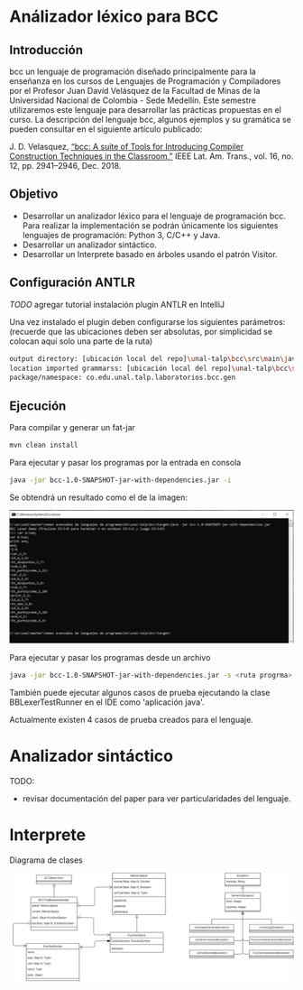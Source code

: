 # Análizador léxico para BCC

## Introducción
bcc un lenguaje de programación diseñado principalmente para la enseñanza en los cursos de Lenguajes de Programación y Compiladores por el Profesor Juan David Velásquez de la Facultad de Minas de la Universidad Nacional de Colombia - Sede Medellín. Este semestre utilizaremos este lenguaje para desarrollar las prácticas propuestas en el curso.
La descripción del lenguaje bcc, algunos ejemplos y su gramática se pueden consultar en el siguiente artículo publicado:

J. D. Velasquez, [“bcc: A suite of Tools for Introducing Compiler Construction Techniques in the Classroom,”](https://ieeexplore.ieee.org/abstract/document/8804260?casa_token=ogUocsUg49gAAAAA:dVcAJiZKriQ_1YrB0lKp1ANuLgdHUMySUEASPMLnerQs0y00HuJnAB66vEfSDth6OT-INGGAzK8) IEEE Lat. Am. Trans., vol. 16, no. 12, pp. 2941–2946, Dec. 2018.

## Objetivo

- Desarrollar un analizador léxico para el lenguaje de programación bcc. Para realizar la implementación se podrán únicamente los siguientes lenguajes de programación: Python 3, C/C++ y Java.  
- Desarrollar un analizador sintáctico.
- Desarrollar un Interprete basado en árboles usando el patrón Visitor.


## Configuración ANTLR

_TODO_ agregar tutorial instalación plugin ANTLR en IntelliJ

Una vez instalado el plugin deben configurarse los siguientes parámetros:
(recuerde que las ubicaciones deben ser absolutas, por simplicidad se colocan aquí solo una parte de la ruta)
```sh
output directory: [ubicación local del repo]\unal-talp\bcc\src\main\java
location imported grammarss: [ubicación local del repo]\unal-talp\bcc\src\main\resources
package/namespace: co.edu.unal.talp.laboratorios.bcc.gen
```


## Ejecución

Para compilar y generar un fat-jar
```sh
mvn clean install
```

Para ejecutar y pasar los programas por la entrada en consola
```sh
java -jar bcc-1.0-SNAPSHOT-jar-with-dependencies.jar -i
```
Se obtendrá un resultado como el de la imagen:

![alt text](./doc/Captura1.PNG)

Para ejecutar y pasar los programas desde un archivo
```sh
java -jar bcc-1.0-SNAPSHOT-jar-with-dependencies.jar -s <ruta progrma>
```

También puede ejecutar algunos casos de prueba ejecutando la clase BBLexerTestRunner en el IDE como 'aplicación java'.

Actualmente existen 4 casos de prueba creados para el lenguaje.

# Analizador sintáctico

TODO:
- revisar documentación del paper para ver particularidades del lenguaje.

# Interprete 

Diagrama de clases

![alt text](./doc/diagrama%20de%20clases.png)


